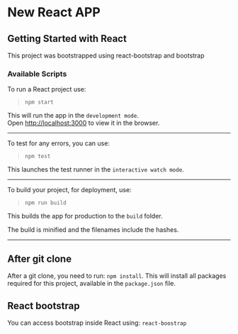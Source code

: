 # New React APP

## Getting Started with React 

This project was bootstrapped using react-bootstrap and bootstrap

### Available Scripts

To run a React project use:

> `npm start`

This will run the app in the ``development mode``.\
Open [http://localhost:3000](http://localhost:3000) to view it in the browser.

<hr>

To test for any errors, you can use:

> `npm test`

This launches the test runner in the ``interactive watch mode``.

<hr>

To build your project, for deployment, use:

> `npm run build`

This builds the app for production to the `build` folder.

The build is minified and the filenames include the hashes.

<hr>



## After git clone

After a git clone, you need to run: `npm install`. 
This will install all packages required for this project, available in the ``package.json`` file.




## React bootstrap 

You can access bootstrap inside React using: `react-boostrap`
